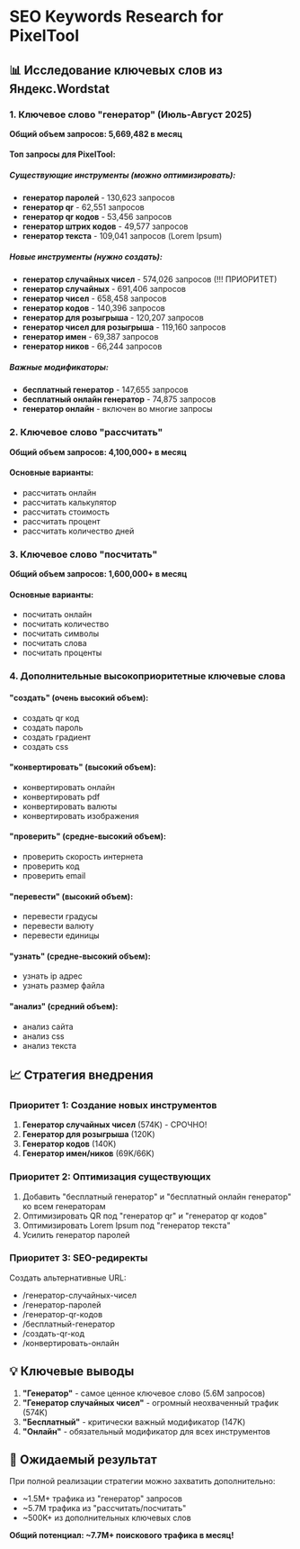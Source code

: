 # SEO Keywords Research for PixelTool

## 📊 Исследование ключевых слов из Яндекс.Wordstat

### 1. Ключевое слово "генератор" (Июль-Август 2025)

**Общий объем запросов: 5,669,482 в месяц**

#### Топ запросы для PixelTool:

##### Существующие инструменты (можно оптимизировать):

- **генератор паролей** - 130,623 запросов
- **генератор qr** - 62,551 запросов
- **генератор qr кодов** - 53,456 запросов
- **генератор штрих кодов** - 49,577 запросов
- **генератор текста** - 109,041 запросов (Lorem Ipsum)

##### Новые инструменты (нужно создать):

- **генератор случайных чисел** - 574,026 запросов (!!! ПРИОРИТЕТ)
- **генератор случайных** - 691,406 запросов
- **генератор чисел** - 658,458 запросов
- **генератор кодов** - 140,396 запросов
- **генератор для розыгрыша** - 120,207 запросов
- **генератор чисел для розыгрыша** - 119,160 запросов
- **генератор имен** - 69,387 запросов
- **генератор ников** - 66,244 запросов

##### Важные модификаторы:

- **бесплатный генератор** - 147,655 запросов
- **бесплатный онлайн генератор** - 74,875 запросов
- **генератор онлайн** - включен во многие запросы

### 2. Ключевое слово "рассчитать"

**Общий объем запросов: 4,100,000+ в месяц**

#### Основные варианты:

- рассчитать онлайн
- рассчитать калькулятор
- рассчитать стоимость
- рассчитать процент
- рассчитать количество дней

### 3. Ключевое слово "посчитать"

**Общий объем запросов: 1,600,000+ в месяц**

#### Основные варианты:

- посчитать онлайн
- посчитать количество
- посчитать символы
- посчитать слова
- посчитать проценты

### 4. Дополнительные высокоприоритетные ключевые слова

#### "создать" (очень высокий объем):

- создать qr код
- создать пароль
- создать градиент
- создать css

#### "конвертировать" (высокий объем):

- конвертировать онлайн
- конвертировать pdf
- конвертировать валюты
- конвертировать изображения

#### "проверить" (средне-высокий объем):

- проверить скорость интернета
- проверить код
- проверить email

#### "перевести" (высокий объем):

- перевести градусы
- перевести валюту
- перевести единицы

#### "узнать" (средне-высокий объем):

- узнать ip адрес
- узнать размер файла

#### "анализ" (средний объем):

- анализ сайта
- анализ css
- анализ текста

## 📈 Стратегия внедрения

### Приоритет 1: Создание новых инструментов

1. **Генератор случайных чисел** (574K) - СРОЧНО!
2. **Генератор для розыгрыша** (120K)
3. **Генератор кодов** (140K)
4. **Генератор имен/ников** (69K/66K)

### Приоритет 2: Оптимизация существующих

1. Добавить "бесплатный генератор" и "бесплатный онлайн генератор" ко всем
   генераторам
2. Оптимизировать QR под "генератор qr" и "генератор qr кодов"
3. Оптимизировать Lorem Ipsum под "генератор текста"
4. Усилить генератор паролей

### Приоритет 3: SEO-редиректы

Создать альтернативные URL:

- /генератор-случайных-чисел
- /генератор-паролей
- /генератор-qr-кодов
- /бесплатный-генератор
- /создать-qr-код
- /конвертировать-онлайн

## 💡 Ключевые выводы

1. **"Генератор"** - самое ценное ключевое слово (5.6M запросов)
2. **"Генератор случайных чисел"** - огромный неохваченный трафик (574K)
3. **"Бесплатный"** - критически важный модификатор (147K)
4. **"Онлайн"** - обязательный модификатор для всех инструментов

## 🎯 Ожидаемый результат

При полной реализации стратегии можно захватить дополнительно:

- ~1.5M+ трафика из "генератор" запросов
- ~5.7M трафика из "рассчитать/посчитать"
- ~500K+ из дополнительных ключевых слов

**Общий потенциал: ~7.7M+ поискового трафика в месяц!**

